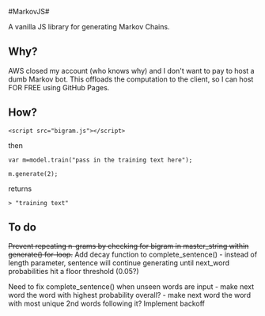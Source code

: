 #MarkovJS#

A vanilla JS library for generating Markov Chains.

## Why? ##

AWS closed my account (who knows why) and I don't want to pay to host a dumb Markov bot. This offloads the computation to the client, so I can host FOR FREE using GitHub Pages.

## How? ##

```<script src="bigram.js"></script>```

then

```var m=model.train("pass in the training text here");```

``` m.generate(2); ```

returns 

```> "training text" ```

## To do ##

~~Prevent repeating n-grams by checking for bigram in master_string within generate() for-loop.~~
Add decay function to complete_sentence()
	- instead of length parameter, sentence will continue generating until next_word probabilities hit a floor threshold (0.05?)

Need to fix complete_sentence() when unseen words are input
	- make next word the word with highest probability overall?
	- make next word the word with most unique 2nd words following it?
Implement backoff
